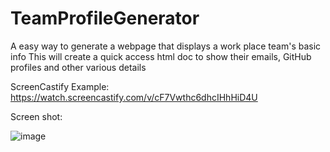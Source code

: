 # TeamProfileGenerator

A easy way to generate a webpage that displays a work place team's basic info
This will create a quick access html doc to show their emails, GitHub profiles and other various details

ScreenCastify Example: https://watch.screencastify.com/v/cF7Vwthc6dhcIHhHiD4U

Screen shot:

![image](https://user-images.githubusercontent.com/93544845/154158674-46621e3e-b367-4414-bda8-fd49d04f0a83.png)

